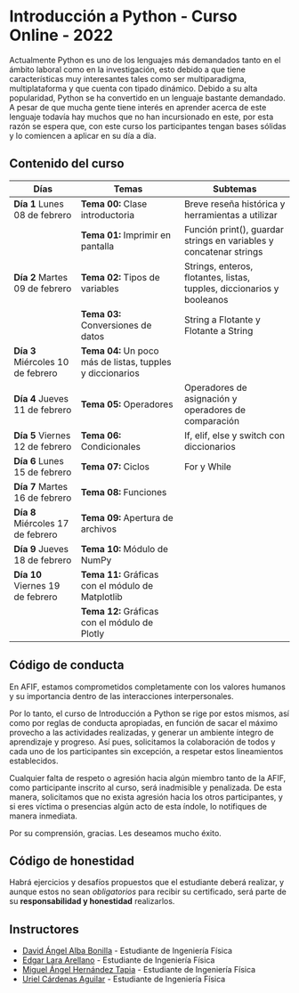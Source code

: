 # Introducción a Python - Curso Online - 2022
Actualmente Python es uno de los lenguajes más demandados tanto en el ámbito laboral como en la investigación, esto debido a que tiene características muy interesantes tales como ser multiparadigma, multiplataforma y que cuenta con tipado dinámico. Debido a su alta popularidad, Python se ha convertido en un lenguaje bastante demandado. A pesar de que mucha gente tiene interés en aprender acerca de este lenguaje todavía hay muchos que no han incursionado en este, por esta razón se espera que, con este curso los participantes tengan bases sólidas y lo comiencen a aplicar en su día a día.



## Contenido del curso
|  Días |  Temas | Subtemas  |
|---|---|---|
| __Día 1__ Lunes 08 de febrero     |  __Tema 00:__ Clase introductoria                           |   Breve reseña histórica y herramientas a utilizar                       |
|                                   |  __Tema 01:__ Imprimir en pantalla                          |   Función print(), guardar strings en variables y concatenar strings     |
| __Día 2__ Martes 09 de febrero    |  __Tema 02:__ Tipos de variables                            |   Strings, enteros, flotantes, listas, tupples, diccionarios y booleanos |
|                                   |  __Tema 03:__ Conversiones de datos                         |   String a Flotante y Flotante a String                                  |
| __Día 3__ Miércoles 10 de febrero |  __Tema 04:__ Un poco más de listas, tupples y diccionarios |                                                                          |
| __Día 4__ Jueves 11 de febrero    |  __Tema 05:__ Operadores                                    |   Operadores de asignación y operadores de comparación                   |
| __Día 5__ Viernes 12 de febrero   |  __Tema 06:__ Condicionales                                 |   If, elif, else  y switch con diccionarios                              |
| __Día 6__ Lunes 15 de febrero     |  __Tema 07:__ Ciclos                                        |   For y While                                                            |
| __Día 7__ Martes 16 de febrero    |  __Tema 08:__ Funciones                                     |                                                                          |
| __Día 8__ Miércoles 17 de febrero |  __Tema 09:__ Apertura de archivos                          |                                                                          |
| __Día 9__ Jueves 18 de febrero    |  __Tema 10:__ Módulo de NumPy                               |                                                                          |
| __Día 10__ Viernes 19 de febrero  |  __Tema 11:__ Gráficas con el módulo de Matplotlib          |                                                         
|                                   |  __Tema 12:__ Gráficas con el módulo de Plotly              |                                                                          |


## Código de conducta
En AFIF, estamos comprometidos completamente con los valores humanos y su importancia dentro de las interacciones interpersonales.

Por lo tanto, el curso de Introducción a Python se rige por estos mismos, así como por reglas de conducta apropiadas, en función de sacar el máximo provecho a las actividades realizadas, y generar un ambiente íntegro de aprendizaje y progreso. Así pues, solicitamos la colaboración de todos y cada uno de los participantes sin excepción, a respetar estos lineamientos establecidos.

Cualquier falta de respeto o agresión hacia algún miembro tanto de la AFIF, como participante inscrito al curso, será inadmisible y penalizada. De esta manera, solicitamos que no exista agresión hacia los otros participantes, y si eres víctima o presencias algún acto de esta índole, lo notifiques de manera inmediata.

Por su comprensión, gracias. Les deseamos mucho éxito.


## Código de honestidad
Habrá ejercicios y desafíos propuestos que el estudiante deberá realizar, y aunque estos no sean _obligatorios_ para recibir su certificado, será parte de su __responsabilidad y honestidad__ realizarlos.



## Instructores

- [David Ángel Alba Bonilla](https://github.com/DavidAlba2627) - Estudiante de Ingeniería Física
- [Edgar Lara Arellano](https://github.com/Edgar-La) - Estudiante de Ingeniería Física
- [Miguel Ángel Hernández Tapia](https://github.com/MiguelAngel-ht) - Estudiante de Ingeniería Física
- [Uriel Cárdenas Aguilar](https://github.com/Uriel148) - Estudiante de Ingeniería Física
